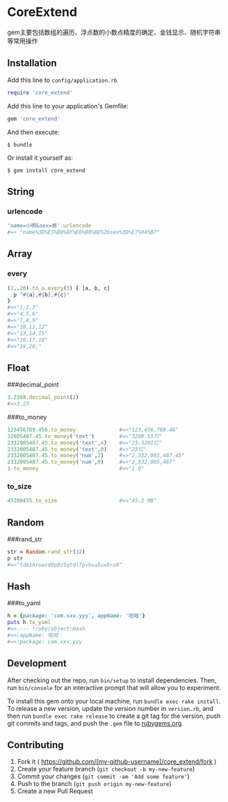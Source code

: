 # CoreExtend

gem主要包括数组的遍历、浮点数的小数点精度的确定、金钱显示、随机字符串等常用操作

## Installation
Add this line to `config/application.rb`

```ruby
require 'core_extend'
```

Add this line to your application's Gemfile:

```ruby
gem 'core_extend'
```

And then execute:

    $ bundle

Or install it yourself as:

    $ gem install core_extend

## String 

### urlencode
```ruby
'name=小明&sex=男'.urlencode
#=> "name%3D%E5%B0%8F%E6%98%8E%26sex%3D%E7%94%B7"
```

## Array

### every
```ruby
(1..20).to_a.every(3) { |a, b, c|
  p "#{a},#{b},#{c}"
}
#=>"1,2,3"
#=>"4,5,6"
#=>"7,8,9"
#=>"10,11,12"
#=>"13,14,15"
#=>"16,17,18"
#=>"19,20,"
```

## Float

###decimal_point
```ruby
3.2268.decimal_point(2)
#=>3.23
```
###to_money
```ruby
123456789.456.to_money              #=>"123,456,789.46"
32005487.45.to_money('text')        #=>"3200.55万"
2332005487.45.to_money('text',4)    #=>"23.3201亿"
2332005487.45.to_money('text',0)    #=>"23亿"
2332005487.45.to_money('num',2)     #=>"2,332,005,487.45"
2332005487.45.to_money('num',0)     #=>"2,332,005,487"
1.to_money                          #=>"1.0"
```
### to_size
```ruby
45200455.to_size                    #=>"45.2 MB"
```

## Random

###rand_str
```ruby
str = Random.rand_str(32)
p str
#=>"tdb1hruwxd8p0z5qtdl7pvhva5uxbru9"
```

## Hash
###to_yaml
```ruby
h = {package: 'com.xxx.yyy', appName: '哈哈'}
puts h.to_yaml
#=>.--- !ruby/object:Hash
#=>:appName: 哈哈
#=>:package: com.xxx.yyy
```


## Development

After checking out the repo, run `bin/setup` to install dependencies. Then, run `bin/console` for an interactive prompt that will allow you to experiment.

To install this gem onto your local machine, run `bundle exec rake install`. To release a new version, update the version number in `version.rb`, and then run `bundle exec rake release` to create a git tag for the version, push git commits and tags, and push the `.gem` file to [rubygems.org](https://rubygems.org).

## Contributing

1. Fork it ( https://github.com/[my-github-username]/core_extend/fork )
2. Create your feature branch (`git checkout -b my-new-feature`)
3. Commit your changes (`git commit -am 'Add some feature'`)
4. Push to the branch (`git push origin my-new-feature`)
5. Create a new Pull Request
